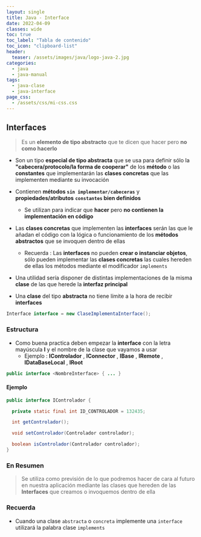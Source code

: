 ```yaml
---
layout: single
title: Java - Interface
date: 2022-04-09
classes: wide
toc: true
toc_label: "Tabla de contenido"
toc_icon: "clipboard-list"
header:
  teaser: /assets/images/java/logo-java-2.jpg
categories:
  - java
  - java-manual
tags:
  - java-clase
  - java-interface
page_css: 
  - /assets/css/mi-css.css
---
```


## Interfaces

> Es un **elemento de tipo abstracto** que te dicen que hacer pero **no como hacerlo**

* Son un tipo **especial de tipo abstracta** que se usa para definir sólo la **"cabecera/protocolo/la forma de cooperar"** de los  **método** o las **constantes** que implementarán las **clases concretas** que las implementen mediante su invocación

* Contienen **métodos ``sin implementar/cabeceras``** y **propiedades/atributos** **``constantes`` bien definidos**
  * Se utilizan para indicar que **hacer** pero **no contienen la implementación en código**

* Las **clases concretas** que implementen las **interfaces** serán las que le añadan el código con la lógica o funcionamiento de los **métodos abstractos** que se invoquen dentro de ellas
  
  * Recuerda : Las **interfaces** no pueden **crear o instanciar objetos**, sólo pueden implementar las **clases concretas** las cuales hereden de ellas los métodos mediante el modificador `implements`

* Una utilidad sería disponer de distintas implementaciones de la misma **clase** de las que herede la **interfaz principal**

* Una **clase** del tipo **abstracta** no tiene límite a la hora de recibir **interfaces**

```java
Interface interface = new ClaseImplementaInterface();
```

### Estructura

* Como buena practica deben empezar la **interface** con la letra mayúscula **I** y el nombre de la clase que vayamos a usar
  * Ejemplo : **IControlador** , **IConnector** , **IBase** , **IRemote** , **IDataBaseLocal** , **IRoot**

```java
public interface <NombreInterface> { ... } 
```

#### Ejemplo

```java
public interface IControlador {

  private static final int ID_CONTROLADOR = 132435;

  int getControlador(); 

  void setControlador(Controlador controlador);

  boolean isControlador(Controlador controlador);
} 
```

### En Resumen

> Se utiliza como previsión de lo que podremos hacer de cara al futuro en nuestra aplicación mediante las clases que hereden de las **Interfaces** que creamos o invoquemos dentro de ella

### Recuerda

* Cuando una clase ``abstracta`` o ``concreta`` implemente una ``interface`` utilizará la palabra clase ``implements``
